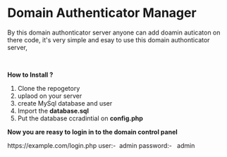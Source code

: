 # Domain Authenticator Manager

<p>By this domain authonticator server anyone can add doamin auticaton on there code, it's very simple and esay to use this domain authonticator server,&nbsp;</p>
<p>&nbsp;</p>
<p><strong>How to Install ?</strong></p>
<ol>
<li>Clone the repogetory</li>
<li>uplaod on your server&nbsp;</li>
<li>create MySql database and user&nbsp;</li>
<li>Import the <strong>database.sql&nbsp;</strong></li>
<li>Put the database ccradintial on <strong>config.php</strong></li>
</ol>
<p><strong>Now you are reasy to login in to the domain control panel&nbsp;</strong></p>
<p>https://example.com/login.php
<span> user:-&nbsp; admin </span>
<span> password:-&nbsp; &nbsp;admin</span></p>
